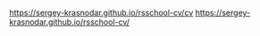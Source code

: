 https://sergey-krasnodar.github.io/rsschool-cv/cv     https://sergey-krasnodar.github.io/rsschool-cv/